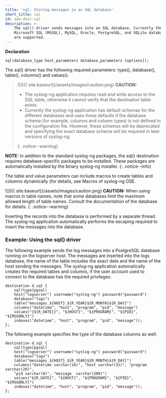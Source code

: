 ```yaml
---
title: 'sql: Storing messages in an SQL database'
short_title: sql
id: adm-dest-sql
description: >-
    The sql() driver sends messages into an SQL database. Currently the
    Microsoft SQL (MSSQL), MySQL, Oracle, PostgreSQL, and SQLite databases
    are supported.
---
```


**Declaration**

```config
sql(database_type host_parameters database_parameters [options]);
```

The sql() driver has the following required parameters:
type(), database(), table(), columns()
and values().

>![]({{ site.baseurl}}/assets/images/caution.png) **CAUTION:**
>  
>- The syslog-ng application requires read and write access to the SQL table,
>   otherwise it cannot verify that the destination table exists.
>- Currently the syslog-ng application has default schemas for the different
>   databases and uses these defaults if the database schema (for example,
>   columns and column types) is not defined in the configuration file.
>   However, these schemas will be deprecated and specifying the exact
>   database schema will be required in later versions of syslog-ng.
>  
>{: .notice--warning}

**NOTE:** In addition to the standard syslog-ng packages, the sql()
destination requires database-specific packages to be installed. These
packages are automatically installed by the binary syslog-ng installer.
{: .notice--info}

The table and value parameters can include macros to create tables and
columns dynamically (for details, see Macros of syslog-ng OSE.

![]({{ site.baseurl}}/assets/images/caution.png) **CAUTION:**
When using macros in table names, note that some databases limit the maximum
allowed length of table names. Consult the documentation of the database for details.
{: .notice--warning}

Inserting the records into the database is performed by a separate
thread. The syslog-ng application automatically performs the escaping
required to insert the messages into the database.

### Example: Using the sql() driver

The following example sends the log messages into a PostgreSQL database
running on the logserver host. The messages are inserted into the logs
database, the name of the table includes the exact date and the name of
the host sending the messages. The syslog-ng application automatically
creates the required tables and columns, if the user account used to
connect to the database has the required privileges.

```config
destination d_sql {
    sql(type(pgsql)
    host("logserver") username("syslog-ng") password("password")
    database("logs")
    table("messages_${HOST}_${R_YEAR}${R_MONTH}${R_DAY}")
    columns("datetime", "host", "program", "pid", "message")
    values("{${R_DATE}}", "${HOST}", "${PROGRAM}", "${PID}", "${MSGONLY}")
    indexes("datetime", "host", "program", "pid", "message"));
};
```

The following example specifies the type of the database columns as
well:

```config
destination d_sql {
    sql(type(pgsql)
    host("logserver") username("syslog-ng") password("password")
    database("logs")
    table("messages_${HOST}_${R_YEAR}${R_MONTH}${R_DAY}")
    columns("datetime varchar(16)", "host varchar(32)", "program  varchar(20)", 
    "pid varchar(8)", "message  varchar(200)")
    values("${R_DATE}", "${HOST}", "${PROGRAM}", "${PID}", "${MSGONLY}")
    indexes("datetime", "host", "program", "pid", "message"));
};
```
